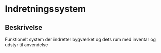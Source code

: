 # Indretningssystem

## Beskrivelse

Funktionelt system der indretter bygværket og dets rum med
inventar og udstyr til anvendelse
